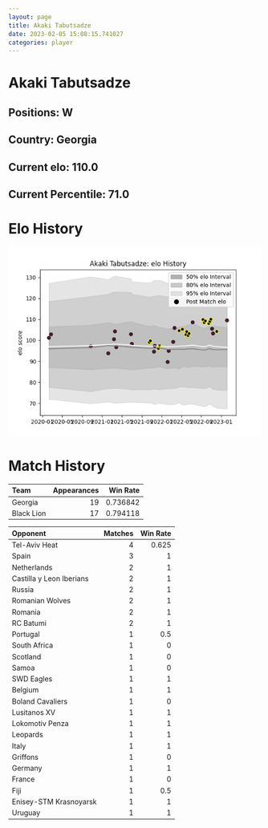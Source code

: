 ```yaml
---  
layout: page  
title: Akaki Tabutsadze  
date: 2023-02-05 15:08:15.741027  
categories: player  
---
```

# Akaki Tabutsadze

## Positions: W

## Country: Georgia

## Current elo: 110.0

## Current Percentile: 71.0

# Elo History


![elo history](history_AkakiTabutsadze.png)
# Match History


| Team       |   Appearances |   Win Rate |
|:-----------|--------------:|-----------:|
| Georgia    |            19 |   0.736842 |
| Black Lion |            17 |   0.794118 |

| Opponent                 |   Matches |   Win Rate |
|:-------------------------|----------:|-----------:|
| Tel-Aviv Heat            |         4 |      0.625 |
| Spain                    |         3 |      1     |
| Netherlands              |         2 |      1     |
| Castilla y Leon Iberians |         2 |      1     |
| Russia                   |         2 |      1     |
| Romanian Wolves          |         2 |      1     |
| Romania                  |         2 |      1     |
| RC Batumi                |         2 |      1     |
| Portugal                 |         1 |      0.5   |
| South Africa             |         1 |      0     |
| Scotland                 |         1 |      0     |
| Samoa                    |         1 |      0     |
| SWD Eagles               |         1 |      1     |
| Belgium                  |         1 |      1     |
| Boland Cavaliers         |         1 |      0     |
| Lusitanos XV             |         1 |      1     |
| Lokomotiv Penza          |         1 |      1     |
| Leopards                 |         1 |      1     |
| Italy                    |         1 |      1     |
| Griffons                 |         1 |      0     |
| Germany                  |         1 |      1     |
| France                   |         1 |      0     |
| Fiji                     |         1 |      0.5   |
| Enisey-STM Krasnoyarsk   |         1 |      1     |
| Uruguay                  |         1 |      1     |